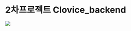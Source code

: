 # 2차프로젝트 Clovice_backend

 <img src="https://img.shields.io/badge/python-#3776AB?style=flat&logo=TypeScript&logoColor=white"/>
